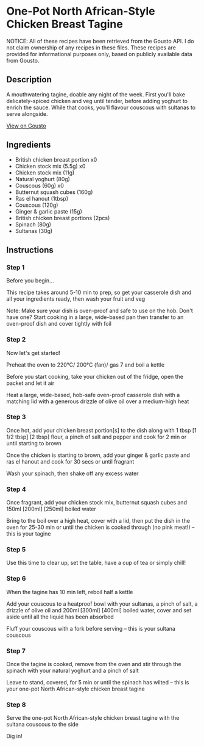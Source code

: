 # One-Pot North African-Style Chicken Breast Tagine

NOTICE: All of these recipes have been retrieved from the Gousto API. I do not claim ownership of any recipes in these files. These recipes are provided for informational purposes only, based on publicly available data from Gousto.

## Description

A mouthwatering tagine, doable any night of the week. First you'll bake delicately-spiced chicken and veg until tender, before adding yoghurt to enrich the sauce. While that cooks, you'll flavour couscous with sultanas to serve alongside.

[View on Gousto](https://www.gousto.co.uk/recipes/cookbook/one-pot-north-african-style-chicken-breast-tagine)

## Ingredients

- British chicken breast portion x0
- Chicken stock mix (5.5g) x0
- Chicken stock mix (11g)
- Natural yoghurt (80g)
- Couscous (60g) x0
- Butternut squash cubes (160g)
- Ras el hanout (1tbsp)
- Couscous (120g)
- Ginger & garlic paste (15g)
- British chicken breast portions (2pcs)
- Spinach (80g)
- Sultanas (30g)

## Instructions


### Step 1

Before you begin...

This recipe takes around 5-10 min to prep, so get your casserole dish and all your ingredients ready, then wash your fruit and veg

Note: Make sure your dish is oven-proof and safe to use on the hob. Don't have one? Start cooking in a large, wide-based pan then transfer to an oven-proof dish and cover tightly with foil


### Step 2

Now let's get started!

Preheat the oven to 220°C/ 200°C (fan)/ gas 7 and boil a kettle

Before you start cooking, take your chicken out of the fridge, open the packet and let it air

Heat a large, wide-based, hob-safe oven-proof casserole dish with a matching lid with a generous drizzle of olive oil over a medium-high heat


### Step 3

Once hot, add your chicken breast portion[s] to the dish along with 1 tbsp <span class="text-purple">[1 1/2 tbsp]</span> <span class="text-danger">[2 tbsp] </span>flour, a pinch of salt and pepper and cook for 2 min or until starting to brown

Once the chicken is starting to brown, add your ginger & garlic paste and ras el hanout and cook for 30 secs or until fragrant

Wash your spinach, then shake off any excess water


### Step 4

Once fragrant, add your chicken stock mix, butternut squash cubes and 150ml <span class="text-purple">[200ml]</span><span class="text-danger"> [250ml]</span> boiled water

Bring to the boil over a high heat, cover with a lid, then put the dish in the oven for 25-30 min or until the chicken is cooked through (no pink meat!) – this is your tagine


### Step 5

Use this time to clear up, set the table, have a cup of tea or simply chill!


### Step 6

When the tagine has 10 min left, reboil half a kettle

Add your couscous to a heatproof bowl with your sultanas, a pinch of salt, a drizzle of olive oil and 200ml<span class="text-purple"> [300ml]</span> <span class="text-danger">[400ml]</span> boiled water, cover and set aside until all the liquid has been absorbed

Fluff your couscous with a fork before serving – this is your sultana couscous


### Step 7

Once the tagine is cooked, remove from the oven and stir through the spinach with your natural yoghurt and a pinch of salt

Leave to stand, covered, for 5 min or until the spinach has wilted – this is your one-pot North African-style chicken breast tagine

### Step 8

Serve the one-pot North African-style chicken breast tagine with the sultana couscous to the side

Dig in!

